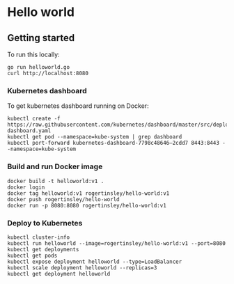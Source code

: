# Hello world

## Getting started

To run this locally:

```
go run helloworld.go
curl http://localhost:8080
```

### Kubernetes dashboard

To get kubernetes dashboard running on Docker:

```
kubectl create -f https://raw.githubusercontent.com/kubernetes/dashboard/master/src/deploy/recommended/kubernetes-dashboard.yaml
kubectl get pod --namespace=kube-system | grep dashboard
kubectl port-forward kubernetes-dashboard-7798c48646–2cdd7 8443:8443 --namespace=kube-system
```

### Build and run Docker image

```
docker build -t helloworld:v1 .
docker login
docker tag helloworld:v1 rogertinsley/hello-world:v1
docker push rogertinsley/hello-world
docker run -p 8080:8080 rogertinsley/hello-world:v1
```


### Deploy to Kubernetes

```
kubectl cluster-info
kubectl run helloworld --image=rogertinsley/hello-world:v1 --port=8080
kubectl get deployments
kubectl get pods
kubectl expose deployment helloworld --type=LoadBalancer
kubectl scale deployment helloworld --replicas=3
kubectl get deployment helloworld
```
